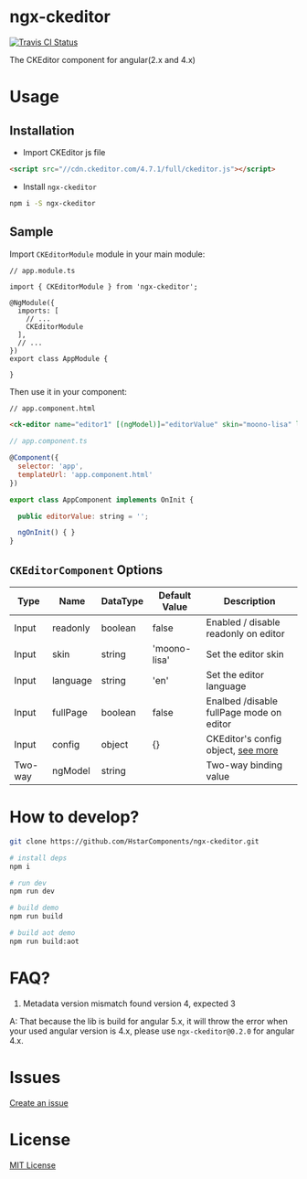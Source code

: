 # ngx-ckeditor
[ ![Travis CI Status](https://travis-ci.org/HstarComponents/ngx-ckeditor.svg?branch=master)](https://travis-ci.org/HstarComponents/ngx-ckeditor)

The CKEditor component for angular(2.x and 4.x)

# Usage

## Installation

- Import CKEditor js file

```html
<script src="//cdn.ckeditor.com/4.7.1/full/ckeditor.js"></script>
```

- Install `ngx-ckeditor`

```bash
npm i -S ngx-ckeditor
```

## Sample

Import `CKEditorModule` module in your main module: 

```
// app.module.ts

import { CKEditorModule } from 'ngx-ckeditor';

@NgModule({
  imports: [
    // ...
    CKEditorModule
  ],
  // ...
})
export class AppModule {

}
```

Then use it in your component:

```html
// app.component.html

<ck-editor name="editor1" [(ngModel)]="editorValue" skin="moono-lisa" lang="en" [fullPage]="true"></ck-editor>
```

```js
// app.component.ts

@Component({
  selector: 'app',
  templateUrl: 'app.component.html'
})

export class AppComponent implements OnInit {

  public editorValue: string = '';

  ngOnInit() { }
}
```

## `CKEditorComponent` Options

| Type | Name | DataType | Default Value | Description |
| --- | --- | --- | --- | --- |
| Input | readonly | boolean | false | Enabled / disable readonly on editor |
| Input | skin | string | 'moono-lisa' | Set the editor skin |
| Input | language | string | 'en' | Set the editor language |
| Input | fullPage | boolean | false | Enalbed /disable fullPage mode on editor |
| Input | config | object | {} | CKEditor's config object, [see more](http://docs.ckeditor.com/) |
| Two-way | ngModel | string | | Two-way binding value |

# How to develop?

```bash
git clone https://github.com/HstarComponents/ngx-ckeditor.git

# install deps
npm i 

# run dev
npm run dev

# build demo
npm run build

# build aot demo
npm run build:aot
```

# FAQ?

1. Metadata version mismatch found version 4, expected 3

A: That because the lib is build for angular 5.x, it will throw the error when your used angular version is 4.x, please use `ngx-ckeditor@0.2.0` for angular 4.x.

# Issues

[Create an issue](https://github.com/HstarComponents/ngx-ckeditor/issues/new)

# License

[MIT License](https://github.com/HstarComponents/ngx-ckeditor/blob/master/LICENSE)
